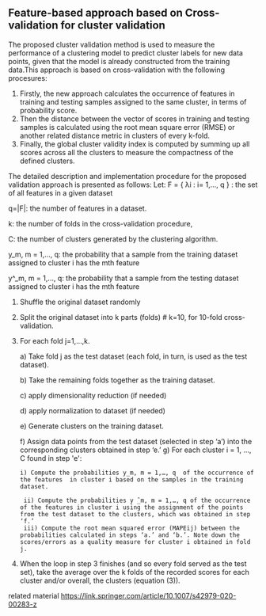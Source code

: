 ## Feature-based approach based on Cross-validation for cluster validation 
The proposed cluster  validation method is used to measure the performance of a clustering model to predict cluster labels for new data points, given that the model is already constructed from the training data.This approach is based on cross-validation with the following procesures: 
 1. Firstly, the new approach calculates the occurrence of features in training and testing samples assigned to the same cluster, in terms of probability score. 
2. Then the distance between the vector of scores in training and testing samples is calculated using the root mean square error (RMSE) or another related distance metric in clusters of every k-fold. 
3. Finally, the global cluster validity index is computed by summing up all scores across all the clusters to measure the compactness of the defined clusters. 

 The detailed description and implementation procedure for the proposed validation approach is presented as follows: 
 Let:
 F = { λi : i= 1,..., q } :   the set of all features  in a given  dataset
 
 q=|F|:  the number of features in a dataset.
 
 k: the number of folds in the cross-validation procedure,

 C: the number of clusters generated by the clustering algorithm.

 y_m, m = 1,…, q: the probability that a sample from the training dataset assigned to cluster i has the mth  feature 
 
y^_m, m = 1,…, q: the probability that a sample from the testing dataset assigned to cluster i has the mth feature

 1. Shuffle the original dataset randomly 

 2. Split the original dataset into k parts (folds)  # k=10, for 10-fold cross-validation.

3. For each fold j=1,…,k.

 	a) Take fold j as the test dataset (each fold, in turn, is used as the test dataset).
    
	b) Take the remaining folds together as the training dataset.
    
 	c) apply dimensionality reduction (if needed)
    
	d) apply normalization to dataset (if needed) 
    
	e) Generate clusters on the training dataset.
    
	f) Assign data points from the test dataset (selected in step ‘a’) into the corresponding clusters obtained in step ‘e.’
	g) For each cluster i = 1, …, C found in step 'e':
	
 	   i) Compute the probabilities y_m, m = 1,…, q  of the occurrence of the features  in cluster i based on the samples in the training dataset.
	   
        ii) Compute the probabilities y ̂_m, m = 1,…, q of the occurrence of the features in cluster i using the assignment of the points from the test dataset to the clusters, which was obtained in step ‘f.’  
        iii) Compute the root mean squared error (MAPEij) between the probabilities calculated in steps ‘a.’ and ‘b.’. Note down the scores/errors as a quality measure for cluster i obtained in fold j.   
  
 4. When the loop in step 3 finishes (and so every fold served as the test set), take the average over the k folds of the recorded scores for each cluster and/or overall, the clusters (equation (3)). 

related material 
https://link.springer.com/article/10.1007/s42979-020-00283-z








